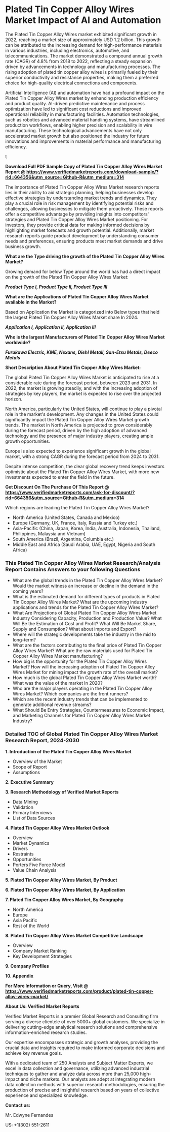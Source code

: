 <meta name="title" content="Global Plated Tin Copper Alloy Wires Market Impact of AI and Automation"><meta name="description" content="The Plated Tin Copper Alloy Wires market exhibited significant growth in 2022, reaching a market size of approximately USD 1.2 billion. This growth can be attributed t"><meta name="title" content="Plated Tin Copper Alloy Wires Market Size, Share, Scope, Trends, Growth, Opportunities, Analysis, Forecast"><h1>Plated Tin Copper Alloy Wires Market Impact of AI and Automation</h1><p>The Plated Tin Copper Alloy Wires market exhibited significant growth in 2022, reaching a market size of approximately USD 1.2 billion. This growth can be attributed to the increasing demand for high-performance materials in various industries, including electronics, automotive, and telecommunications. The market demonstrated a compound annual growth rate (CAGR) of 4.8% from 2018 to 2022, reflecting a steady expansion driven by advancements in technology and manufacturing processes. The rising adoption of plated tin copper alloy wires is primarily fueled by their superior conductivity and resistance properties, making them a preferred choice for high-quality electrical connections and components.</p><p>Artificial Intelligence (AI) and automation have had a profound impact on the Plated Tin Copper Alloy Wires market by enhancing production efficiency and product quality. AI-driven predictive maintenance and process optimization have led to significant cost reductions and improved operational reliability in manufacturing facilities. Automation technologies, such as robotics and advanced material handling systems, have streamlined production workflows, enabling higher precision and scalability in wire manufacturing. These technological advancements have not only accelerated market growth but also positioned the industry for future innovations and improvements in material performance and manufacturing efficiency.</p>t</p><p id="" class=""><strong>Download Full PDF Sample Copy of Plated Tin Copper Alloy Wires Market Report @ <a href="https://www.verifiedmarketreports.com/download-sample/?rid=664356&utm_source=Github-R&utm_medium=314" target="_blank">https://www.verifiedmarketreports.com/download-sample/?rid=664356&utm_source=Github-R&utm_medium=314</a></strong></p><p>The importance of&nbsp;Plated Tin Copper Alloy Wires Market research reports lies in their ability to aid strategic planning, helping businesses develop effective strategies by understanding market trends and dynamics. They play a crucial role in risk management by identifying potential risks and challenges, allowing businesses to mitigate them proactively. These reports offer a competitive advantage by providing insights into competitors' strategies and Plated Tin Copper Alloy Wires Market positioning. For investors, they provide critical data for making informed decisions by highlighting market forecasts and growth potential. Additionally, market research reports guide product development by understanding consumer needs and preferences, ensuring products meet market demands and drive business growth.</p><p><strong>What are the&nbsp;Type driving the growth of the Plated Tin Copper Alloy Wires Market?</strong></p><p id="" class="">Growing demand for below Type around the world has had a direct impact on the growth of the Plated Tin Copper Alloy Wires Market:</p><em><strong>Product Type I, Product Type II, Product Type III</strong></em></p><strong>What are the&nbsp;Applications&nbsp;of Plated Tin Copper Alloy Wires Market available in the Market?</strong></p><p id="" class="">Based on Application the Market is categorized into Below types that held the largest Plated Tin Copper Alloy Wires Market share In 2024.</p><em><strong>Application I, Application II, Application III</strong></em></p><strong>Who is the largest Manufacturers of Plated Tin Copper Alloy Wires Market worldwide?</strong></p><p><em><strong>Furukawa Electric, KME, Nexans, Diehl Metall, San-Etsu Metals, Deeco Metals</strong></em></p><p id="" class=""><strong>Short Description About Plated Tin Copper Alloy Wires Market:</strong></p><p>The global Plated Tin Copper Alloy Wires Market is anticipated to rise at a considerable rate during the forecast period, between 2023 and 2031. In 2022, the market is growing steadily, and with the increasing adoption of strategies by key players, the market is expected to rise over the projected horizon.</p><p>North America, particularly the United States, will continue to play a pivotal role in the market's development. Any changes in the United States could significantly impact the Plated Tin Copper Alloy Wires Market growth trends. The market in North America is projected to grow considerably during the forecast period, driven by the high adoption of advanced technology and the presence of major industry players, creating ample growth opportunities.</p><p>Europe is also expected to experience significant growth in the global market, with a strong CAGR during the forecast period from 2024 to 2031.</p><p>Despite intense competition, the clear global recovery trend keeps investors optimistic about the Plated Tin Copper Alloy Wires Market, with more new investments expected to enter the field in the future.</p><p id="" class=""><strong>Get Discount On The Purchase Of This Report @ <a href="https://www.verifiedmarketreports.com/ask-for-discount/?rid=664356&utm_source=Github-R&utm_medium=314" target="_blank">https://www.verifiedmarketreports.com/ask-for-discount/?rid=664356&utm_source=Github-R&utm_medium=314</a></strong></p>Which regions are leading the Plated Tin Copper Alloy Wires Market?</p><ul><li>North America (United States, Canada and Mexico)</li><li>Europe (Germany, UK, France, Italy, Russia and Turkey etc.)</li><li>Asia-Pacific (China, Japan, Korea, India, Australia, Indonesia, Thailand, Philippines, Malaysia and Vietnam)</li><li>South America (Brazil, Argentina, Columbia etc.)</li><li>Middle East and Africa (Saudi Arabia, UAE, Egypt, Nigeria and South Africa)</li></ul><h3 id="" class="">This Plated Tin Copper Alloy Wires Market Research/Analysis Report Contains Answers to your following Questions</h3><ul><li>What are the global trends in the Plated Tin Copper Alloy Wires Market? Would the market witness an increase or decline in the demand in the coming years?</li><li>What is the estimated demand for different types of products in Plated Tin Copper Alloy Wires Market? What are the upcoming industry applications and trends for the Plated Tin Copper Alloy Wires Market?</li><li>What Are Projections of Global Plated Tin Copper Alloy Wires Market Industry Considering Capacity, Production and Production Value? What Will Be the Estimation of Cost and Profit? What Will Be Market Share, Supply and Consumption? What about imports and Export?</li><li>Where will the strategic developments take the industry in the mid to long-term?</li><li>What are the factors contributing to the final price of Plated Tin Copper Alloy Wires Market? What are the raw materials used for Plated Tin Copper Alloy Wires Market manufacturing?</li><li>How big is the opportunity for the Plated Tin Copper Alloy Wires Market? How will the increasing adoption of Plated Tin Copper Alloy Wires Market for mining impact the growth rate of the overall market?</li><li>How much is the global Plated Tin Copper Alloy Wires Market worth? What was the value of the market In 2020?</li><li>Who are the major players operating in the Plated Tin Copper Alloy Wires Market? Which companies are the front runners?</li><li>Which are the recent industry trends that can be implemented to generate additional revenue streams?</li><li>What Should Be Entry Strategies, Countermeasures to Economic Impact, and Marketing Channels for Plated Tin Copper Alloy Wires Market Industry?</li></ul><h3 id="" class="">Detailed TOC of Global Plated Tin Copper Alloy Wires Market Research Report, 2024-2030</h3><p id="" class=""><strong>1. Introduction of the Plated Tin Copper Alloy Wires Market</strong></p><ul><li>Overview of the Market</li><li>Scope of Report</li><li>Assumptions</li></ul><p id="" class=""><strong>2. Executive Summary</strong></p><p id="" class=""><strong>3. Research Methodology of Verified Market Reports</strong></p><ul><li>Data Mining</li><li>Validation</li><li>Primary Interviews</li><li>List of Data Sources</li></ul><p id="" class=""><strong>4. Plated Tin Copper Alloy Wires Market Outlook</strong></p><ul><li>Overview</li><li>Market Dynamics</li><li>Drivers</li><li>Restraints</li><li>Opportunities</li><li>Porters Five Force Model</li><li>Value Chain Analysis</li></ul><p id="" class=""><strong>5. Plated Tin Copper Alloy Wires Market, By Product</strong></p><p id="" class=""><strong>6. Plated Tin Copper Alloy Wires Market, By Application</strong></p><p id="" class=""><strong>7. Plated Tin Copper Alloy Wires Market, By Geography</strong></p><ul><li>North America</li><li>Europe</li><li>Asia Pacific</li><li>Rest of the World</li></ul><p id="" class=""><strong>8. Plated Tin Copper Alloy Wires Market Competitive Landscape</strong></p><ul><li>Overview</li><li>Company Market Ranking</li><li>Key Development Strategies</li></ul><p id="" class=""><strong>9. Company Profiles</strong></p><p id="" class=""><strong>10. Appendix</strong></p><p id="" class=""><strong>For More Information or Query, Visit @ <a href="https://www.verifiedmarketreports.com/product/plated-tin-copper-alloy-wires-market/" target="_blank">https://www.verifiedmarketreports.com/product/plated-tin-copper-alloy-wires-market/</a></strong></p><p id="" class=""><strong>About Us: Verified Market Reports</strong></p><p id="" class="">Verified Market Reports is a premier Global Research and Consulting firm serving a diverse clientele of over 5000+ global customers. We specialize in delivering cutting-edge analytical research solutions and comprehensive information-enriched research studies.</p><p id="" class="">Our expertise encompasses strategic and growth analyses, providing the crucial data and insights required to make informed corporate decisions and achieve key revenue goals.</p><p id="" class="">With a dedicated team of 250 Analysts and Subject Matter Experts, we excel in data collection and governance, utilizing advanced industrial techniques to gather and analyze data across more than 25,000 high-impact and niche markets. Our analysts are adept at integrating modern data collection methods with superior research methodologies, ensuring the production of precise and insightful research based on years of collective experience and specialized knowledge.</p><p id="" class=""><strong>Contact us:</strong></p><p id="" class="">Mr. Edwyne Fernandes</p><p id="" class="">US: +1(302) 551-2611</p>
